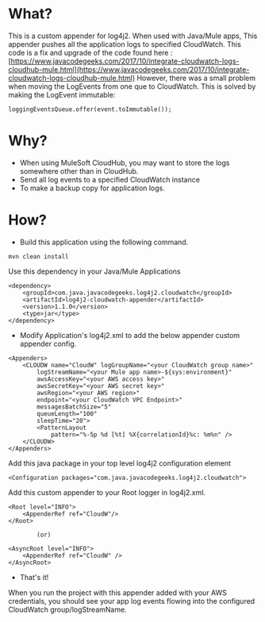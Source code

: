 What?
====================
This is a custom appender for log4j2. When used with Java/Mule apps, This appender pushes all the application logs to specified CloudWatch.
This code is a fix and upgrade of the code found here : [https://www.javacodegeeks.com/2017/10/integrate-cloudwatch-logs-cloudhub-mule.html](https://www.javacodegeeks.com/2017/10/integrate-cloudwatch-logs-cloudhub-mule.html)
However, there was a small problem when moving the LogEvents from one que to CloudWatch. This is solved by making the LogEvent immutable:

```
loggingEventsQueue.offer(event.toImmutable());
```

Why?
====================

* When using MuleSoft CloudHub, you may want to store the logs somewhere other than in CloudHub.
* Send all log events to a specified CloudWatch instance 
* To make a backup copy for application logs.

How?
==========================
* Build this application using the following command.

```mvn clean install```

Use this dependency in your Java/Mule Applications

```
<dependency>
	<groupId>com.java.javacodegeeks.log4j2.cloudwatch</groupId>
	<artifactId>log4j2-cloudwatch-appender</artifactId>
	<version>1.1.0</version>
	<type>jar</type>
</dependency>
```

* Modify Application's log4j2.xml to add the below appender custom appender config.

```
<Appenders>
	<CLOUDW name="CloudW" logGroupName="<your CloudWatch group name>"
		logStreamName="<your Mule app name>-${sys:environment}"
		awsAccessKey="<your AWS access key>" 
        awsSecretKey="<your AWS secret key>"
		awsRegion="<your AWS region>" 
		endpoint="<your CloudWatch VPC Endpoint>" 
		messagesBatchSize="5"
		queueLength="100"
		sleepTime="20">
		<PatternLayout
			pattern="%-5p %d [%t] %X{correlationId}%c: %m%n" /> 
	</CLOUDW>
</Appenders>
```
Add this java package in your top level log4j2 configuration element

```
<Configuration packages="com.java.javacodegeeks.log4j2.cloudwatch">
```

Add this custom appender to your Root logger in log4j2.xml.

```
<Root level="INFO">
    <AppenderRef ref="CloudW"/>
</Root>  
     
        (or)

<AsyncRoot level="INFO">
    <AppenderRef ref="CloudW" />
</AsyncRoot>
```

* That's it!

When you run the project with this appender added with your AWS credentials, you should see your app log events flowing into the configured CloudWatch group/logStreamName.